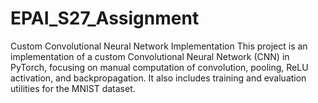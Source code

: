 # EPAI_S27_Assignment
Custom Convolutional Neural Network Implementation
This project is an implementation of a custom Convolutional Neural Network (CNN) in PyTorch, focusing on manual computation of convolution, pooling, ReLU activation, and backpropagation. It also includes training and evaluation utilities for the MNIST dataset.
